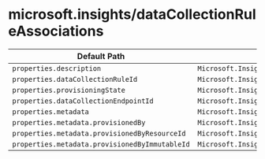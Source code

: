 # microsoft.insights/dataCollectionRuleAssociations

| Default Path | Alias |
|---|---|
| `properties.description` | `Microsoft.Insights/dataCollectionRuleAssociations/description` |
| `properties.dataCollectionRuleId` | `Microsoft.Insights/dataCollectionRuleAssociations/dataCollectionRuleId` |
| `properties.provisioningState` | `Microsoft.Insights/dataCollectionRuleAssociations/provisioningState` |
| `properties.dataCollectionEndpointId` | `Microsoft.Insights/dataCollectionRuleAssociations/dataCollectionEndpointId` |
| `properties.metadata` | `Microsoft.Insights/dataCollectionRuleAssociations/metadata` |
| `properties.metadata.provisionedBy` | `Microsoft.Insights/dataCollectionRuleAssociations/metadata.provisionedBy` |
| `properties.metadata.provisionedByResourceId` | `Microsoft.Insights/dataCollectionRuleAssociations/metadata.provisionedByResourceId` |
| `properties.metadata.provisionedByImmutableId` | `Microsoft.Insights/dataCollectionRuleAssociations/metadata.provisionedByImmutableId` |

